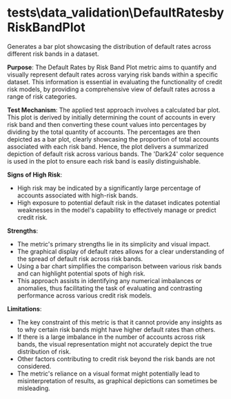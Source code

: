# tests\data_validation\DefaultRatesbyRiskBandPlot

Generates a bar plot showcasing the distribution of default rates across different risk bands in a dataset.

**Purpose**:
The Default Rates by Risk Band Plot metric aims to quantify and visually represent default rates across varying
risk bands within a specific dataset. This information is essential in evaluating the functionality of credit risk
models, by providing a comprehensive view of default rates across a range of risk categories.

**Test Mechanism**:
The applied test approach involves a calculated bar plot. This plot is derived by initially determining the count
of accounts in every risk band and then converting these count values into percentages by dividing by the total
quantity of accounts. The percentages are then depicted as a bar plot, clearly showcasing the proportion of total
accounts associated with each risk band. Hence, the plot delivers a summarized depiction of default risk across
various bands. The 'Dark24' color sequence is used in the plot to ensure each risk band is easily distinguishable.

**Signs of High Risk**:
- High risk may be indicated by a significantly large percentage of accounts associated with high-risk bands.
- High exposure to potential default risk in the dataset indicates potential weaknesses in the model's capability
to effectively manage or predict credit risk.

**Strengths**:
- The metric's primary strengths lie in its simplicity and visual impact.
- The graphical display of default rates allows for a clear understanding of the spread of default risk across risk
bands.
- Using a bar chart simplifies the comparison between various risk bands and can highlight potential spots of high
risk.
- This approach assists in identifying any numerical imbalances or anomalies, thus facilitating the task of
evaluating and contrasting performance across various credit risk models.

**Limitations**:
- The key constraint of this metric is that it cannot provide any insights as to why certain risk bands might have
higher default rates than others.
- If there is a large imbalance in the number of accounts across risk bands, the visual representation might not
accurately depict the true distribution of risk.
- Other factors contributing to credit risk beyond the risk bands are not considered.
- The metric's reliance on a visual format might potentially lead to misinterpretation of results, as graphical
depictions can sometimes be misleading.